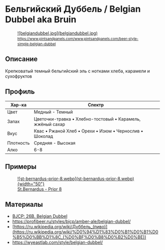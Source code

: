 # Бельгийский Дуббель / Belgian Dubbel aka Bruin

<a href="https://www.pintsandpanels.com/www.pintsandpanels.com/beer-style-simple-belgian-dubbel">
<figure markdown="span">
![belgiandubbel.jpg](belgiandubbel.jpg)
<figcaption><small>https://www.pintsandpanels.com/www.pintsandpanels.com/beer-style-simple-belgian-dubbel</small></figcaption>
</figure>
</a>

## Описание

Крепковатый темный бельгийский эль с нотками хлеба, карамели и сухофруктов

## Профиль

| Хар-ка    | Спектр                                                     |
|-----------|------------------------------------------------------------|
| Цвет      | Медный - Темный                                            |
| Запах     | Цветочки-травка • Хлебно-тостовый • Карамель, жжёный сахар |
| Вкус      | Квас • Ржаной Хлеб • Орехи • Изюм • Чернослив • Шоколад    |
| Плотность | Средняя - Высокая                                          |
| Алко      | 6-8                                                        |

## Примеры

<a href="https://untappd.com//b/brouwerij-st-bernardus-prior-8/475">
<figure markdown="span">
![st-bernardus-prior-8.webp](st-bernardus-prior-8.webp){width="50"}
<figcaption>St.Bernardus - Prior 8</figcaption>
</figure>
</a>

## Материалы

- [BJCP: 26B. Belgian Dubbel](https://www.bjcp.org/style/2021/26/26B/belgian-dubbel/)
- https://profibeer.ru/styles/bjcp/amber-ale/belgian-dubbel/
- [https://ru.wikipedia.org/wiki/Дуббель_(пиво)](https://ru.wikipedia.org/wiki/%D0%94%D1%83%D0%B1%D0%B1%D0%B5%D0%BB%D1%8C_(%D0%BF%D0%B8%D0%B2%D0%BE))
- https://wyeastlab.com/style/belgian-dubbel/
